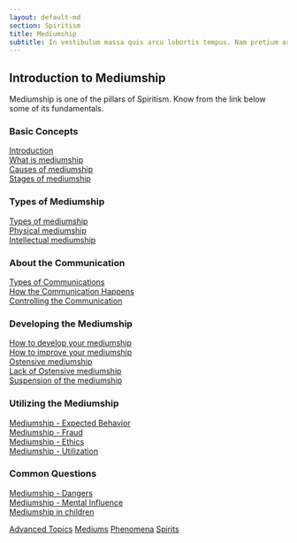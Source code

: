 ```yaml
---
layout: default-md
section: Spiritism
title: Mediumship
subtitle: In vestibulum massa quis arcu lobortis tempus. Nam pretium arcu in odio vulputate luctus.
---
```


## Introduction to Mediumship
Mediumship is one of the pillars of Spiritism. Know from the link below some of its fundamentals.  

### Basic Concepts
[Introduction](intro)  
[What is mediumship](about)  
[Causes of mediumship](causes)  
[Stages of mediumship](stages)  

### Types of Mediumship
[Types of mediumship](types)  
[Physical mediumship](physical)  
[Intellectual mediumship](intellectual)  

### About the Communication
[Types of Communications](types-of-communications)  
[How the Communication Happens](communication)  
[Controlling the Communication](communication-control)  

### Developing the Mediumship
[How to develop your mediumship](how-to-develop)  
[How to improve your mediumship](how-to-improve)  
[Ostensive mediumship](ostensive)  
[Lack of Ostensive mediumship](lack-of)  
[Suspension of the mediumship](suspension)

### Utilizing the Mediumship
[Mediumship - Expected Behavior](behavior)  
[Mediumship - Fraud](fraud)  
[Mediumship - Ethics](ethics)  
[Mediumship - Utilization](utilization)  

### Common Questions
[Mediumship - Dangers](dangers)  
[Mediumship - Mental Influence](mental-influence)  
[Mediumship in children](children)  





<a href="../advanced" class="button special">Advanced Topics</a>
<a href="../mediums" class="button">Mediums</a>
<a href="../phenomena" class="button">Phenomena</a>
<a href="../spirits" class="button">Spirits</a>
